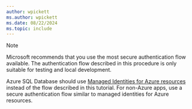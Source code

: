```yaml
---
author: wpickett
ms.author: wpickett
ms.date: 08/22/2024
ms.topic: include
---
```

> [!NOTE]
> Microsoft recommends that you use the most secure authentication flow available. The authentication flow described in this procedure is only suitable for testing and local development.
>
> Azure SQL Database should use [Managed Identities for Azure resources](/sql/connect/ado-net/sql/azure-active-directory-authentication#using-managed-identity-authentication) instead of the flow described in this tutorial. For non-Azure apps, use a secure authentication flow similar to managed identities for Azure resources.
